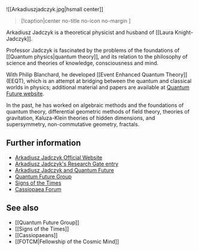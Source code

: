 
![[Arkadiuszjadczyk.jpg|hsmall center]]
> [!caption|center no-title no-icon no-margin ]
> 
Arkadiusz Jadczyk is a theoretical physicist and husband of [[Laura Knight-Jadczyk]].

Professor Jadczyk is fascinated by the problems of the foundations of [[Quantum physics|quantum theory]], and its relation to the philosophy of science and theories of knowledge, consciousness and mind.

With Philip Blanchard, he developed [[Event Enhanced Quantum Theory]] (EEQT), which is an attempt at bridging between the quantum and classical worlds in physics; additional material and papers are available at [Quantum Future website](http://www.quantumfuture.net/).

In the past, he has worked on algebraic methods and the foundations of quantum theory, differential geometric methods of field theory, theories of gravitation, Kaluza-Klein theories of hidden dimensions, and supersymmetry, non-commutative geometry, fractals.

Further information
-------------------

*   [Arkadiusz Jadczyk Official Website](http://arkadiusz-jadczyk.org/)
*   [Arkadiusz Jadczyk's Research Gate entry](http://www.researchgate.net/profile/Arkadiusz_Jadczyk)
*   [Arkadiusz Jadczyk and Quantum Future](http://quantumfuture.net/quantum_future/)
*   [Quantum Future Group](http://quantumfuturegroup.org/index.html)
*   [Signs of the Times](http://www.sott.net/)
*   [Cassiopaea Forum](https://cassiopaea.org/forum/index.php)

See also
--------

*   [[Quantum Future Group]]
*   [[Signs of the Times]]
*   [[Cassiopaeans]]
*   [[FOTCM|Fellowship of the Cosmic Mind]]